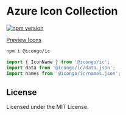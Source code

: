 Azure Icon Collection
===

[![npm version](https://img.shields.io/npm/v/@icongo/ic.svg)](https://www.npmjs.com/package/@icongo/ic)

[Preview Icons](http://icongo.github.io/#/icons/ic)

```bash
npm i @icongo/ic
```

```jsx
import { IconName } from '@icongo/ic';
import data from '@icongo/ic/data.json';
import names from '@icongo/ic/names.json';
```

## License

Licensed under the MIT License.